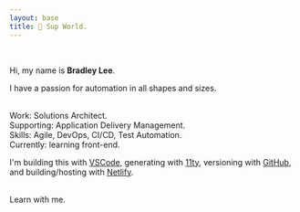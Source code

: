 ```yaml
---
layout: base
title: 👋 Sup World.
---
```


<br>

Hi, my name is **Bradley Lee**.
<br>

I have a passion for automation in all shapes and sizes.
<br><br>

Work: Solutions Architect.<br>
Supporting: Application Delivery Management.<br>
Skills: Agile, DevOps, CI/CD, Test Automation.<br>
Currently: learning front-end.
<br>

I'm building this with <a href="https://code.visualstudio.com" target="_blank">VSCode</a>,
generating with <a href="https://www.11ty.dev" target="_blank">11ty</a>,
versioning with <a href="https://www.github.com" target="_blank">GitHub</a>,
and building/hosting with <a href="https://www.netlify.com" target="blank">Netlify</a>.
<br><br>

Learn with me.
